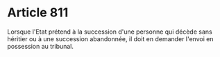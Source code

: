 # Article 811

Lorsque l'Etat prétend à la succession d'une personne qui décède sans héritier ou à une succession abandonnée, il doit en demander l'envoi en possession au tribunal.